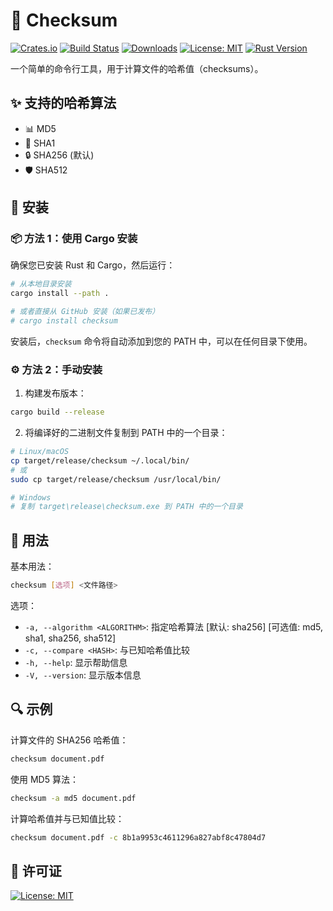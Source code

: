 # 🔐 Checksum

[![Crates.io](https://img.shields.io/crates/v/checksum)](https://crates.io/crates/checksum)
[![Build Status](https://img.shields.io/github/actions/workflow/status/username/checksum/rust.yml?branch=main)](https://github.com/username/checksum/actions)
[![Downloads](https://img.shields.io/crates/d/checksum)](https://crates.io/crates/checksum)
[![License: MIT](https://img.shields.io/badge/License-MIT-yellow.svg)](https://opensource.org/licenses/MIT)
[![Rust Version](https://img.shields.io/badge/rust-1.70%2B-blue.svg)](https://www.rust-lang.org/)

一个简单的命令行工具，用于计算文件的哈希值（checksums）。

## ✨ 支持的哈希算法

- 📊 MD5
- 🔑 SHA1
- 🔒 SHA256 (默认)
- 🛡️ SHA512

## 🚀 安装

### 📦 方法 1：使用 Cargo 安装

确保您已安装 Rust 和 Cargo，然后运行：

```bash
# 从本地目录安装
cargo install --path .

# 或者直接从 GitHub 安装（如果已发布）
# cargo install checksum
```

安装后，`checksum` 命令将自动添加到您的 PATH 中，可以在任何目录下使用。

### ⚙️ 方法 2：手动安装

1. 构建发布版本：

```bash
cargo build --release
```

2. 将编译好的二进制文件复制到 PATH 中的一个目录：

```bash
# Linux/macOS
cp target/release/checksum ~/.local/bin/
# 或
sudo cp target/release/checksum /usr/local/bin/

# Windows
# 复制 target\release\checksum.exe 到 PATH 中的一个目录
```

## 📝 用法

基本用法：

```bash
checksum [选项] <文件路径>
```

选项：

- `-a, --algorithm <ALGORITHM>`: 指定哈希算法 [默认: sha256] [可选值: md5, sha1, sha256, sha512]
- `-c, --compare <HASH>`: 与已知哈希值比较
- `-h, --help`: 显示帮助信息
- `-V, --version`: 显示版本信息

## 🔍 示例

计算文件的 SHA256 哈希值：

```bash
checksum document.pdf
```

使用 MD5 算法：

```bash
checksum -a md5 document.pdf
```

计算哈希值并与已知值比较：

```bash
checksum document.pdf -c 8b1a9953c4611296a827abf8c47804d7
```

## 📄 许可证

[![License: MIT](https://img.shields.io/badge/License-MIT-yellow.svg)](https://opensource.org/licenses/MIT)